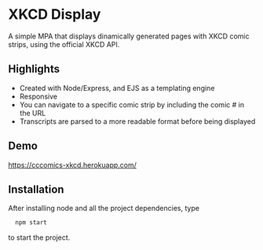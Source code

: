 # XKCD Display

A simple MPA that displays dinamically generated pages with XKCD comic strips, using the official XKCD API.


## Highlights

- Created with Node/Express, and EJS as a templating engine
- Responsive
- You can navigate to a specific comic strip by including the comic # in the URL
- Transcripts are parsed to a more readable format before being displayed

  
## Demo

https://cccomics-xkcd.herokuapp.com/

  
## Installation

After installing node and all the project dependencies, type

```bash
  npm start
```
to start the project.
